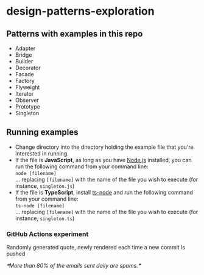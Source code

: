 # design-patterns-exploration

## Patterns with examples in this repo
- Adapter
- Bridge
- Builder
- Decorator
- Facade
- Factory
- Flyweight
- Iterator
- Observer
- Prototype
- Singleton

## Running examples
- Change directory into the directory holding the example file that you're interested in running. 
- If the file is **JavaScript**, as long as you have [Node.js](https://nodejs.org/en/) installed, you can run the following command from your command line:  
`node [filename]`  
... replacing `[filename]` with the name of the file you wish to execute (for instance, `singleton.js`)
- If the file is **TypeScript**, install [ts-node](https://www.npmjs.com/package/ts-node) and run the following command from your command line:  
`ts-node [filename]`  
... replacing `[filename]` with the name of the file you wish to execute (for instance, `singleton.ts`)


### GitHub Actions experiment
Randomly generated quote, newly rendered each time a new commit is pushed
<!--STARTS_HERE_QUOTE_README-->
<i>❝More than 80% of the emails sent daily are spams.❞</i>
<!--ENDS_HERE_QUOTE_README-->

<!-- test -->